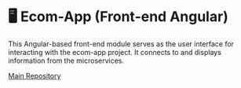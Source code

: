 # 🖥️ Ecom-App (Front-end Angular)

This Angular-based front-end module serves as the user interface for interacting with the ecom-app project. It connects to and displays information from the microservices.

[Main Repository](https://github.com/Slimani-CE/ecom-app-main)
